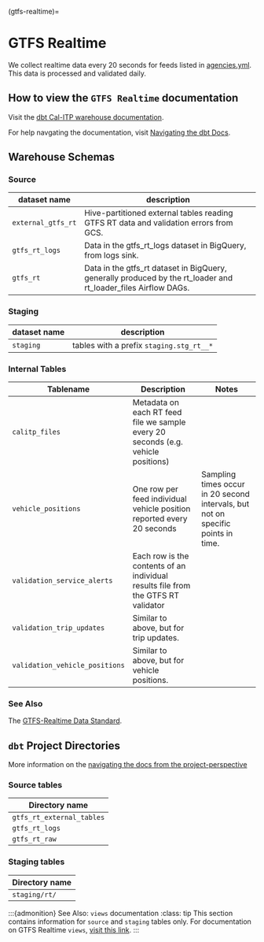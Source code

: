 (gtfs-realtime)=
# GTFS Realtime

We collect realtime data every 20 seconds for feeds listed in [agencies.yml](../airflow/agencies.md).
This data is processed and validated daily.

## How to view the `GTFS Realtime` documentation

Visit the [dbt Cal-ITP warehouse documentation](https://dbt-docs.calitp.org/#!/overview).

For help navgating the documentation, visit [Navigating the dbt Docs](navigating-dbt-docs).

## Warehouse Schemas

### Source
| dataset name | description |
| ------- | ----------- |
| `external_gtfs_rt` | Hive-partitioned external tables reading GTFS RT data and validation errors from GCS. |
| `gtfs_rt_logs` | Data in the gtfs_rt_logs dataset in BigQuery, from logs sink. |
| `gtfs_rt` | Data in the gtfs_rt dataset in BigQuery, generally produced by the rt_loader and rt_loader_files Airflow DAGs. |

### Staging
| dataset name | description |
| ------- | ----------- |
| `staging` | tables with a prefix `staging.stg_rt__*` |

### Internal Tables

| Tablename | Description | Notes |
| --------- | ----------- | ----- |
| `calitp_files` | Metadata on each RT feed file we sample every 20 seconds (e.g. vehicle positions) | |
| `vehicle_positions` | One row per feed individual vehicle position reported every 20 seconds | Sampling times occur in 20 second intervals, but not on specific points in time. |
| `validation_service_alerts` | Each row is the contents of an individual results file from the GTFS RT validator | |
| `validation_trip_updates` | Similar to above, but for trip updates. | |
| `validation_vehicle_positions` | Similar to above, but for vehicle positions. | |

### See Also
The [GTFS-Realtime Data Standard](https://developers.google.com/transit/gtfs-realtime/).

## `dbt` Project Directories
More information on the [navigating the docs from the project-perspective](navigating-dbt-docs)

### Source tables
| Directory name |
| ------- |
| `gtfs_rt_external_tables` |
| `gtfs_rt_logs` |
| `gtfs_rt_raw` |

### Staging tables
| Directory name |
| ------- |
| `staging/rt/` |

:::{admonition} See Also: `views` documentation
:class: tip
This section contains information for `source` and `staging` tables only. For documentation on GTFS Realtime `views`, [visit this link](view-models).
:::
